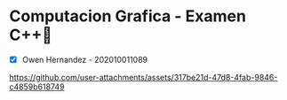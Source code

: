 # Computacion Grafica - Examen C++📱

- [x] Owen Hernandez - 202010011089

https://github.com/user-attachments/assets/317be21d-47d8-4fab-9846-c4859b618749



